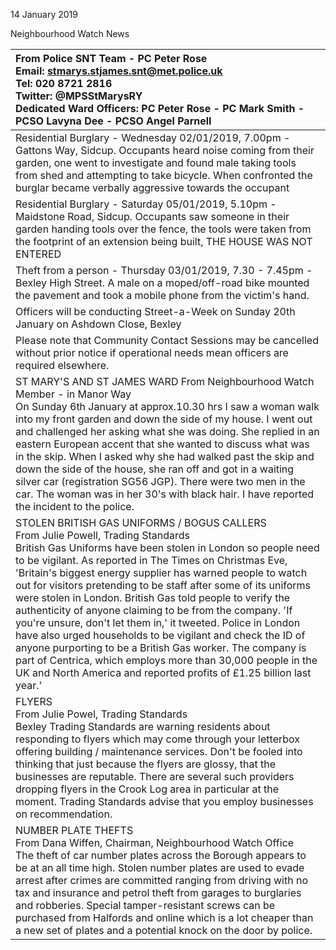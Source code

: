 14 January 2019

Neighbourhood Watch News

| From Police SNT Team - PC Peter Rose <br>Email: stmarys.stjames.snt@met.police.uk <br>Tel: 020 8721 2816 <br>Twitter: @MPSStMarysRY <br>Dedicated Ward Officers: PC Peter Rose - PC Mark Smith - PCSO Lavyna Dee - PCSO Angel Parnell                                                                                                                                                                                                                                                                                                                                                                                                                                                                                                                                                                         |
| :------------------------------------------------------------------------------------------------------------------------------------------------------------------------------------------------------------------------------------------------------------------------------------------------------------------------------------------------------------------------------------------------------------------------------------------------------------------------------------------------------------------------------------------------------------------------------------------------------------------------------------------------------------------------------------------------------------------------------------------------------------------------------------------------------------ |
| Residential Burglary - Wednesday 02/01/2019, 7.00pm - Gattons Way, Sidcup. Occupants heard noise coming from their garden, one went to investigate and found male taking tools from shed and attempting to take bicycle. When confronted the burglar became verbally aggressive towards the occupant                                                                                                                                                                                                                                                                                                                                                                                                                                                                                                          |
| Residential Burglary - Saturday 05/01/2019, 5.10pm - Maidstone Road, Sidcup. Occupants saw someone in their garden handing tools over the fence, the tools were taken from the footprint of an extension being built, THE HOUSE WAS NOT ENTERED                                                                                                                                                                                                                                                                                                                                                                                                                                                                                                                                                               |
| Theft from a person - Thursday 03/01/2019, 7.30 - 7.45pm - Bexley High Street. A male on a moped/off-road bike mounted the pavement and took a mobile phone from the victim's hand.                                                                                                                                                                                                                                                                                                                                                                                                                                                                                                                                                                                                                           |
| Officers will be conducting Street-a-Week on Sunday 20th January on Ashdown Close, Bexley                                                                                                                                                                                                                                                                                                                                                                                                                                                                                                                                                                                                                                                                                                                     |
| Please note that Community Contact Sessions may be cancelled without prior notice if operational needs mean officers are required elsewhere.                                                                                                                                                                                                                                                                                                                                                                                                                                                                                                                                                                                                                                                                  |
| ST MARY'S AND ST JAMES WARD From Neighbourhood Watch Member - in Manor Way <br>On Sunday 6th January at approx.10.30 hrs I saw a woman walk into my front garden and down the side of my house. I went out and challenged her asking what she was doing. She replied in an eastern European accent that she wanted to discuss what was in the skip. When I asked why she had walked past the skip and down the side of the house, she ran off and got in a waiting silver car (registration SG56 JGP). There were two men in the car. The woman was in her 30's with black hair. I have reported the incident to the police.                                                                                                                                                                                  |
| STOLEN BRITISH GAS UNIFORMS / BOGUS CALLERS <br>From Julie Powell, Trading Standards <br>British Gas Uniforms have been stolen in London so people need to be vigilant. As reported in The Times on Christmas Eve, 'Britain's biggest energy supplier has warned people to watch out for visitors pretending to be staff after some of its uniforms were stolen in London. British Gas told people to verify the authenticity of anyone claiming to be from the company. 'If you're unsure, don't let them in,' it tweeted. Police in London have also urged households to be vigilant and check the ID of anyone purporting to be a British Gas worker. The company is part of Centrica, which employs more than 30,000 people in the UK and North America and reported profits of £1.25 billion last year.' |
| FLYERS <br>From Julie Powel, Trading Standards <br>Bexley Trading Standards are warning residents about responding to flyers which may come through your letterbox offering building / maintenance services. Don't be fooled into thinking that just because the flyers are glossy, that the businesses are reputable. There are several such providers dropping flyers in the Crook Log area in particular at the moment. Trading Standards advise that you employ businesses on recommendation.                                                                                                                                                                                                                                                                                                             |
| NUMBER PLATE THEFTS <br>From Dana Wiffen, Chairman, Neighbourhood Watch Office <br>The theft of car number plates across the Borough appears to be at an all time high. Stolen number plates are used to evade arrest after crimes are committed ranging from driving with no tax and insurance and petrol theft from garages to burglaries and robberies. Special tamper-resistant screws can be purchased from Halfords and online which is a lot cheaper than a new set of plates and a potential knock on the door by police.                                                                                                                                                                                                                                                                             |
